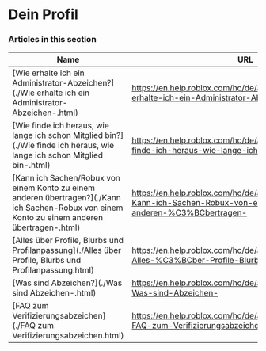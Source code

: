 # Dein Profil  
### Articles in this section
Name|URL
-|-
[Wie erhalte ich ein Administrator-Abzeichen?](./Wie erhalte ich ein Administrator-Abzeichen-.html) |https://en.help.roblox.com/hc/de/articles/203312360-Wie-erhalte-ich-ein-Administrator-Abzeichen-
[Wie finde ich heraus, wie lange ich schon Mitglied bin?](./Wie finde ich heraus, wie lange ich schon Mitglied bin-.html) |https://en.help.roblox.com/hc/de/articles/203313060-Wie-finde-ich-heraus-wie-lange-ich-schon-Mitglied-bin-
[Kann ich Sachen/Robux von einem Konto zu einem anderen übertragen?](./Kann ich Sachen-Robux von einem Konto zu einem anderen übertragen-.html) |https://en.help.roblox.com/hc/de/articles/203313090-Kann-ich-Sachen-Robux-von-einem-Konto-zu-einem-anderen-%C3%BCbertragen-
[Alles über Profile, Blurbs und Profilanpassung](./Alles über Profile, Blurbs und Profilanpassung.html) |https://en.help.roblox.com/hc/de/articles/203313660-Alles-%C3%BCber-Profile-Blurbs-und-Profilanpassung
[Was sind Abzeichen?](./Was sind Abzeichen-.html) |https://en.help.roblox.com/hc/de/articles/203313620-Was-sind-Abzeichen-
[FAQ zum Verifizierungsabzeichen](./FAQ zum Verifizierungsabzeichen.html) |https://en.help.roblox.com/hc/de/articles/7997207259156-FAQ-zum-Verifizierungsabzeichen